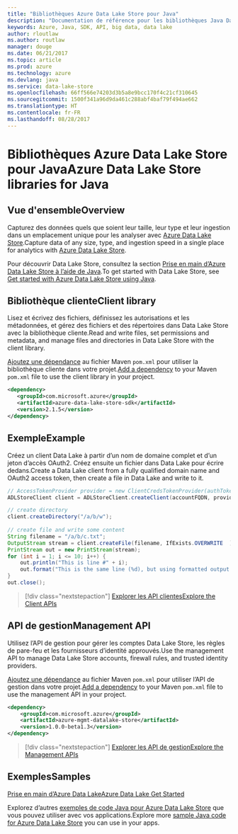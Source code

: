 ```yaml
---
title: "Bibliothèques Azure Data Lake Store pour Java"
description: "Documentation de référence pour les bibliothèques Java Data Lake Store"
keywords: Azure, Java, SDK, API, big data, data lake
author: rloutlaw
ms.author: routlaw
manager: douge
ms.date: 06/21/2017
ms.topic: article
ms.prod: azure
ms.technology: azure
ms.devlang: java
ms.service: data-lake-store
ms.openlocfilehash: 66ff566e74203d3b5a8e9bcc170f4c21cf310645
ms.sourcegitcommit: 1500f341a96d9da461c288abf4baf79f494ae662
ms.translationtype: HT
ms.contentlocale: fr-FR
ms.lasthandoff: 08/28/2017
---
```

# <a name="azure-data-lake-store-libraries-for-java"></a><span data-ttu-id="21d46-104">Bibliothèques Azure Data Lake Store pour Java</span><span class="sxs-lookup"><span data-stu-id="21d46-104">Azure Data Lake Store libraries for Java</span></span>

## <a name="overview"></a><span data-ttu-id="21d46-105">Vue d'ensemble</span><span class="sxs-lookup"><span data-stu-id="21d46-105">Overview</span></span>

<span data-ttu-id="21d46-106">Capturez des données quels que soient leur taille, leur type et leur ingestion dans un emplacement unique pour les analyser avec [Azure Data Lake Store](/azure/data-lake-store/data-lake-store-overview).</span><span class="sxs-lookup"><span data-stu-id="21d46-106">Capture data of any size, type, and ingestion speed in a single place for analytics with [Azure Data Lake Store](/azure/data-lake-store/data-lake-store-overview).</span></span>

<span data-ttu-id="21d46-107">Pour découvrir Data Lake Store, consultez la section [Prise en main d’Azure Data Lake Store à l’aide de Java](/azure/data-lake-store/data-lake-store-get-started-java-sdk).</span><span class="sxs-lookup"><span data-stu-id="21d46-107">To get started with Data Lake Store, see [Get started with Azure Data Lake Store using Java](/azure/data-lake-store/data-lake-store-get-started-java-sdk).</span></span>


## <a name="client-library"></a><span data-ttu-id="21d46-108">Bibliothèque cliente</span><span class="sxs-lookup"><span data-stu-id="21d46-108">Client library</span></span>

<span data-ttu-id="21d46-109">Lisez et écrivez des fichiers, définissez les autorisations et les métadonnées, et gérez des fichiers et des répertoires dans Data Lake Store avec la bibliothèque cliente.</span><span class="sxs-lookup"><span data-stu-id="21d46-109">Read and write files, set permissions and metadata, and manage files and directories in Data Lake Store with the client library.</span></span>

<span data-ttu-id="21d46-110">[Ajoutez une dépendance](https://maven.apache.org/guides/getting-started/index.html#How_do_I_use_external_dependencies) au fichier Maven `pom.xml` pour utiliser la bibliothèque cliente dans votre projet.</span><span class="sxs-lookup"><span data-stu-id="21d46-110">[Add a dependency](https://maven.apache.org/guides/getting-started/index.html#How_do_I_use_external_dependencies) to your Maven `pom.xml` file to use the client library in your project.</span></span>

```XML
<dependency>
   <groupId>com.microsoft.azure</groupId>
   <artifactId>azure-data-lake-store-sdk</artifactId>
   <version>2.1.5</version>
</dependency>
```   

## <a name="example"></a><span data-ttu-id="21d46-111">Exemple</span><span class="sxs-lookup"><span data-stu-id="21d46-111">Example</span></span>

<span data-ttu-id="21d46-112">Créez un client Data Lake à partir d’un nom de domaine complet et d’un jeton d’accès OAuth2. Créez ensuite un fichier dans Data Lake pour écrire dedans.</span><span class="sxs-lookup"><span data-stu-id="21d46-112">Create a Data Lake client from a fully qualified domain name and OAuth2 access token, then create a file in Data Lake and write to it.</span></span>

```java
// AccessTokenProvider provider = new ClientCredsTokenProvider(authTokenEndpoint, clientId, clientKey);
ADLStoreClient client = ADLStoreClient.createClient(accountFQDN, provider);

// create directory
client.createDirectory("/a/b/w");
        
// create file and write some content
String filename = "/a/b/c.txt";
OutputStream stream = client.createFile(filename, IfExists.OVERWRITE  );
PrintStream out = new PrintStream(stream);
for (int i = 1; i <= 10; i++) {
    out.println("This is line #" + i);
    out.format("This is the same line (%d), but using formatted output. %n", i);
}
out.close();
```

> [!div class="nextstepaction"]
> [<span data-ttu-id="21d46-113">Explorer les API clientes</span><span class="sxs-lookup"><span data-stu-id="21d46-113">Explore the Client APIs</span></span>](/java/api/overview/azure/datalakestore/clientlibrary)


## <a name="management-api"></a><span data-ttu-id="21d46-114">API de gestion</span><span class="sxs-lookup"><span data-stu-id="21d46-114">Management API</span></span>

<span data-ttu-id="21d46-115">Utilisez l’API de gestion pour gérer les comptes Data Lake Store, les règles de pare-feu et les fournisseurs d’identité approuvés.</span><span class="sxs-lookup"><span data-stu-id="21d46-115">Use the management API to manage Data Lake Store accounts, firewall rules, and trusted identity providers.</span></span>

<span data-ttu-id="21d46-116">[Ajoutez une dépendance](https://maven.apache.org/guides/getting-started/index.html#How_do_I_use_external_dependencies) au fichier Maven `pom.xml` pour utiliser l’API de gestion dans votre projet.</span><span class="sxs-lookup"><span data-stu-id="21d46-116">[Add a dependency](https://maven.apache.org/guides/getting-started/index.html#How_do_I_use_external_dependencies) to your Maven `pom.xml` file to use the management API in your project.</span></span>


```XML
<dependency>
    <groupId>com.microsoft.azure</groupId>
    <artifactId>azure-mgmt-datalake-store</artifactId>
    <version>1.0.0-beta1.3</version>
</dependency>
```

> [!div class="nextstepaction"]
> [<span data-ttu-id="21d46-117">Explorer les API de gestion</span><span class="sxs-lookup"><span data-stu-id="21d46-117">Explore the Management APIs</span></span>](/java/api/overview/azure/datalakestore/managementapi)

## <a name="samples"></a><span data-ttu-id="21d46-118">Exemples</span><span class="sxs-lookup"><span data-stu-id="21d46-118">Samples</span></span>

<span data-ttu-id="21d46-119">[Prise en main d’Azure Data Lake][1]</span><span class="sxs-lookup"><span data-stu-id="21d46-119">[Azure Data Lake Get Started][1]</span></span> 

[1]: https://github.com/Azure-Samples/data-lake-store-java-upload-download-get-started

<span data-ttu-id="21d46-120">Explorez d’autres [exemples de code Java pour Azure Data Lake Store](https://azure.microsoft.com/resources/samples/?platform=java&term=lake) que vous pouvez utiliser avec vos applications.</span><span class="sxs-lookup"><span data-stu-id="21d46-120">Explore more [sample Java code for Azure Data Lake Store](https://azure.microsoft.com/resources/samples/?platform=java&term=lake) you can use in your apps.</span></span>
